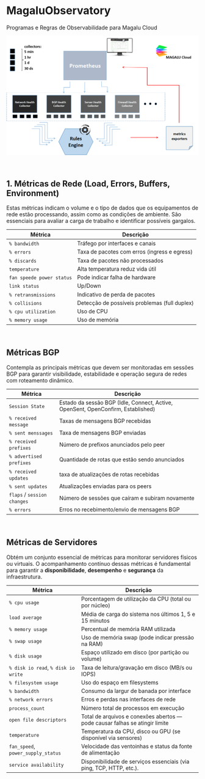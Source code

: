 # MagaluObservatory
Programas e Regras de Observabilidade para Magalu Cloud

<p align="center">
    <img src="magalucloud.png" alt="Diagrama da Arquitetura" width="700"/>
</p>
<br>

## 1. Métricas de Rede (Load, Errors, Buffers, Environment)

Estas métricas indicam o volume e o tipo de dados que os equipamentos de rede estão processando, assim como as condições de ambiente. São essenciais para avaliar a carga de trabalho e identificar possíveis gargalos.

| Métrica                        | Descrição                                      |
|--------------------------------|------------------------------------------------|
| `% bandwidth`                  | Tráfego por interfaces e canais                |
| `% errors`                     | Taxa de pacotes com erros (ingress e egress)   |
| `% discards`                   | Taxa de pacotes não processados                |
| `temperature`                  | Alta temperatura reduz vida útil               |
| `fan speede power status`      |	Pode indicar falha de hardware                |
| `link status`                  | Up/Down                                        |
| `% retransmissions`            | Indicativo de perda de pacotes                 |
| `% collisions`                 | Detecção de possíveis problemas (full duplex)  |
| `% cpu utilization`            | Uso de CPU                                     |
| `% memory usage`               | Uso de memória                                 |

<br>

## Métricas BGP

Contempla as principais métricas que devem ser monitoradas em sessões BGP para garantir visibilidade, estabilidade e operação segura de redes com roteamento dinâmico.


| **Métrica**                        | **Descrição**                                                             |
|-----------------------------------|---------------------------------------------------------------------------|
| `Session State`                   | Estado da sessão BGP (Idle, Connect, Active, OpenSent, OpenConfirm, Established) |
| `% received message`              | Taxas de mensagens BGP recebidas                                         |
| `% sent menssages`                | Taxa de mensagens BGP enviadas                                          |
| `% received prefixes`             | Número de prefixos anunciados pelo peer                                  |
| `% advertised prefixes`           | Quantidade de rotas que estão sendo anunciados                             |
| `% received updates`              | taxa de atualizações de rotas recebidas                                 |
| `% sent updates`                  | Atualizações enviadas para os peers                                      |
| `flaps` / `session changes`       | Número de sessões que caíram e subiram novamente                       |
| `% errors`                        | Erros no recebimento/envio de mensagens BGP                           |


<br>

## Métricas de Servidores

Obtém um conjunto essencial de métricas para monitorar servidores físicos ou virtuais. O acompanhamento contínuo dessas métricas é fundamental para garantir a **disponibilidade**, **desempenho** e **segurança** da infraestrutura.


| **Métrica**                   | **Descrição**                                                                 |
|-------------------------------|-------------------------------------------------------------------------------|
| `% cpu usage`                   | Porcentagem de utilização da CPU (total ou por núcleo)                      |
| `load average`                | Média de carga do sistema nos últimos 1, 5 e 15 minutos                     |
| `% memory usage`                | Percentual de memória RAM utilizada                                         |
| `% swap usage`                  | Uso de memória swap (pode indicar pressão na RAM)                           |
| `% disk usage`                  | Espaço utilizado em disco (por partição ou volume)                           |
| `% disk io read`, `% disk io write` | Taxa de leitura/gravação em disco (MB/s ou IOPS)                          |
| `% filesystem usage`          | Uso do espaço em filesystems                                                       |
| `% bandwidth`                  | Consumo da largur de banada por interface                                    |
| `% network errors`            | Erros e perdas nas interfaces de rede                                  |
| `process_count`               | Número total de processos em execução                                        |
| `open file descriptors`       | Total de arquivos e conexões abertos — pode causar falhas se atingir limite  |
| `temperature`                 | Temperatura da CPU, disco ou GPU (se disponível via sensores)               |
| `fan_speed`, `power_supply_status` | Velocidade das ventoinhas e status da fonte de alimentação            |
| `service availability`        | Disponibilidade de serviços essenciais (via ping, TCP, HTTP, etc.).         |






